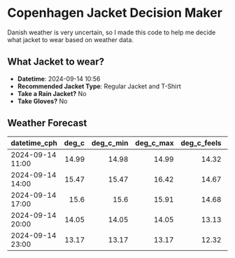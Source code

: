 
# Copenhagen Jacket Decision Maker

Danish weather is very uncertain, so I made this code to help me decide what jacket to wear based on weather data.

## What Jacket to wear?

- **Datetime**: 2024-09-14 10:56
- **Recommended Jacket Type**: Regular Jacket and T-Shirt
- **Take a Rain Jacket?** No
- **Take Gloves?** No

## Weather Forecast
| datetime_cph     |   deg_c |   deg_c_min |   deg_c_max |   deg_c_feels | weather   | wind   | rain   |
|:-----------------|--------:|------------:|------------:|--------------:|:----------|:-------|:-------|
| 2024-09-14 11:00 |   14.99 |       14.98 |       14.99 |         14.32 | Clear     | Medium | None   |
| 2024-09-14 14:00 |   15.47 |       15.47 |       16.42 |         14.67 | Clear     | Medium | None   |
| 2024-09-14 17:00 |   15.6  |       15.6  |       15.91 |         14.68 | Clear     | Medium | None   |
| 2024-09-14 20:00 |   14.05 |       14.05 |       14.05 |         13.13 | Clear     | Medium | None   |
| 2024-09-14 23:00 |   13.17 |       13.17 |       13.17 |         12.32 | Clear     | Low    | None   |
        